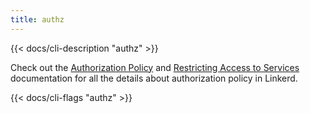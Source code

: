 ```yaml
---
title: authz
---
```


{{< docs/cli-description "authz" >}}

Check out the [Authorization Policy](../authorization-policy/)
and [Restricting Access to Services](../../tasks/restricting-access/)
documentation for all the details about authorization policy in Linkerd.

{{< docs/cli-flags "authz" >}}
